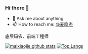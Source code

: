 

### Hi there 👋

- 💬 Ask me about anything
- 📫 How to reach me: [@麦晓杰](https://weibo.com/778273234)

底层码农、前端工程师

[![maixiaojie github stats](https://github-readme-stats.vercel.app/api?username=maixiaojie&show_icons=true&theme=radical&layout=compact)](https://github.com/maixiaojie)
[![Top Langs](https://github-readme-stats.vercel.app/api/top-langs/?username=maixiaojie&layout=compact)](https://github.com/maixiaojie)
